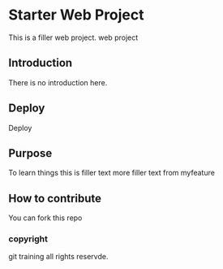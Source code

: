 # Starter Web Project
This is a filler web project.
web project

## Introduction
There is no introduction here.

## Deploy
Deploy

## Purpose
To learn things
this is filler text
more filler text from myfeature

## How to contribute
You can fork this repo

### copyright
git training
all rights reservde.